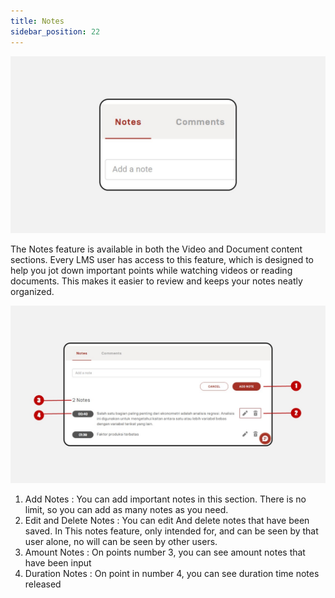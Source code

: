 ```yaml
---
title: Notes
sidebar_position: 22
---
```

![](/img/notes-comment.jpg)

The Notes feature is available in both the Video and Document content sections. Every LMS user has access to this feature, which is designed to help you jot down important points while watching videos or reading documents. This makes it easier to review and keeps your notes neatly organized.

![](/img/degree-lecture-notes.jpg)

1. Add Notes : You can add important notes in this section. There is no limit, so you can add as many notes as you need.
2. Edit and Delete Notes : You can edit And delete notes that have been saved. In This notes feature, only intended for, and can be seen by that user alone, no will can be seen by other users.
3. Amount Notes : On points number 3, you can see amount notes that have been input
4. Duration Notes : On point in number 4, you can see duration time notes released
